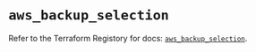 # `aws_backup_selection`

Refer to the Terraform Registory for docs: [`aws_backup_selection`](https://registry.terraform.io/providers/hashicorp/aws/5.28.0/docs/resources/backup_selection).
